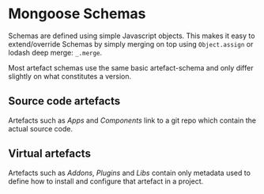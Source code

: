 # Mongoose Schemas

Schemas are defined using simple Javascript objects. This makes it easy to extend/override Schemas
by simply merging on top using `Object.assign` or lodash deep merge: `_.merge`.

Most artefact schemas use the same basic artefact-schema and only differ slightly on what constitutes a version.

## Source code artefacts
Artefacts such as *Apps* and *Components* link to a git repo which contain the actual source code.

## Virtual artefacts
Artefacts such as *Addons*, *Plugins* and *Libs* contain only metadata used to define how to install and configure that
artefact in a project. 